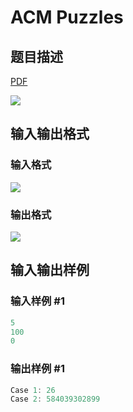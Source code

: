 # ACM Puzzles

## 题目描述

[problemUrl]: https://uva.onlinejudge.org/index.php?option=com_onlinejudge&Itemid=8&category=243&page=show_problem&problem=3269

[PDF](https://uva.onlinejudge.org/external/121/p12117.pdf)

![](https://cdn.luogu.com.cn/upload/vjudge_pic/UVA12117/0958802236db2e6707ef20dafd5c5e5a72dffc2f.png)

## 输入输出格式

### 输入格式

![](https://cdn.luogu.com.cn/upload/vjudge_pic/UVA12117/ef61284e4f9e9e499b8586e13ffc90baf77e851c.png)

### 输出格式

![](https://cdn.luogu.com.cn/upload/vjudge_pic/UVA12117/bb09caff53b84a4e228d17a7d6571f18435901b3.png)

## 输入输出样例

### 输入样例 #1

```cpp
5
100
0
```


### 输出样例 #1

```cpp
Case 1: 26
Case 2: 584039302899
```



